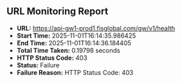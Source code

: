 ## URL Monitoring Report

- **URL:** https://api-gw1-prod1.fisglobal.com/gw/v1/health
- **Start Time:** 2025-11-01T16:14:35.986425
- **End Time:** 2025-11-01T16:14:36.184405
- **Total Time Taken:** 0.19798 seconds
- **HTTP Status Code:** 403
- **Status:** Failure
- **Failure Reason:** HTTP Status Code: 403
